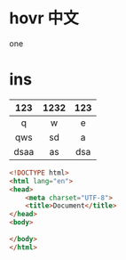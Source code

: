 # hovr 中文
one
# ins
|123|1232|123|
|:---:|:---:|:---:|
|q|w|e|
|qws|sd|a|
|dsaa|as|dsa|
```html
<!DOCTYPE html>
<html lang="en">
<head>
	<meta charset="UTF-8">
	<title>Document</title>
</head>
<body>
	
</body>
</html>
```